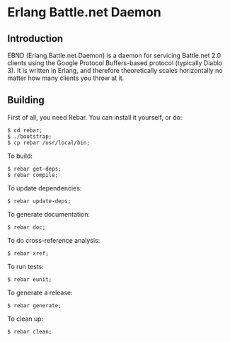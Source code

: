 Erlang Battle.net Daemon
========================

Introduction
------------

EBND (Erlang Battle.net Daemon) is a daemon for servicing Battle.net 2.0 clients
using the Google Protocol Buffers-based protocol (typically Diablo 3). It is
written in Erlang, and therefore theoretically scales horizontally no matter how
many clients you throw at it.

Building
--------

First of all, you need Rebar. You can install it yourself, or do:

	$ cd rebar;
	$ ./bootstrap;
	$ cp rebar /usr/local/bin;

To build:

	$ rebar get-deps;
	$ rebar compile;

To update dependencies:

	$ rebar update-deps;

To generate documentation:

	$ rebar doc;

To do cross-reference analysis:

	$ rebar xref;

To run tests:

	$ rebar eunit;

To generate a release:

	$ rebar generate;

To clean up:

	$ rebar clean;
